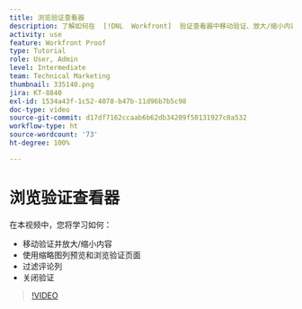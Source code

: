 ```yaml
---
title: 浏览验证查看器
description: 了解如何在  [!DNL  Workfront]  验证查看器中移动验证、放大/缩小内容、使用缩略图列、过滤验证评论等。
activity: use
feature: Workfront Proof
type: Tutorial
role: User, Admin
level: Intermediate
team: Technical Marketing
thumbnail: 335140.png
jira: KT-8840
exl-id: 1534a43f-1c52-4078-b47b-11d96b7b5c98
doc-type: video
source-git-commit: d17df7162ccaab6b62db34209f50131927c0a532
workflow-type: ht
source-wordcount: '73'
ht-degree: 100%

---
```


# 浏览验证查看器

在本视频中，您将学习如何：

* 移动验证并放大/缩小内容
* 使用缩略图列预览和浏览验证页面
* 过滤评论列
* 关闭验证

>[!VIDEO](https://video.tv.adobe.com/v/3449869/?quality=12&learn=on&enablevpops&captions=chi_hans)

<!-- 
## Learn more
* Review a static proof
* Search within a proof
* Compare proofs
* Configure proofing viewer settings
* View the [!DNL Workfront] object associated with a proof
* Share a proof from the proofing viewer
* Print a proof summary within [!DNL Workfront]
-->
